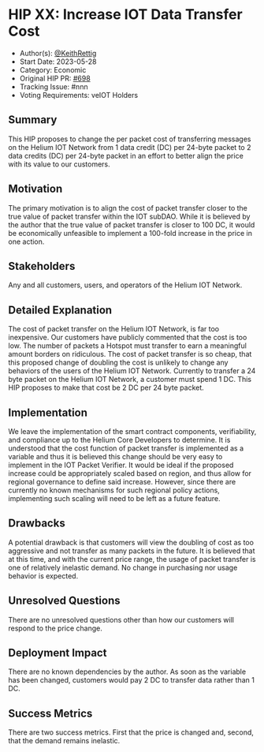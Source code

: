 # HIP XX: Increase IOT Data Transfer Cost
- Author(s): [@KeithRettig](https://github.com/KeithRettig)
- Start Date: 2023-05-28
- Category: Economic
- Original HIP PR: [#698](https://github.com/helium/HIP/pull/698)
- Tracking Issue: #nnn
- Voting Requirements: veIOT Holders

## Summary
This HIP proposes to change the per packet cost of transferring messages on the Helium IOT Network from 1 data credit (DC) per 24-byte packet to 2 data credits (DC) per 24-byte packet in an effort to better align the price with its value to our customers.

## Motivation
The primary motivation is to align the cost of packet transfer closer to the true value of packet transfer within the IOT subDAO.  While it is believed by the author that the true value of packet transfer is closer to 100 DC, it would be economically unfeasible to implement a 100-fold increase in the price in one action.

## Stakeholders
Any and all customers, users, and operators of the Helium IOT Network.

## Detailed Explanation
The cost of packet transfer on the Helium IOT Network, is far too inexpensive.  Our customers have publicly commented that the cost is too low.  The number of packets a Hotspot must transfer to earn a meaningful amount borders on ridiculous.  The cost of packet transfer is so cheap, that this proposed change of doubling the cost is unlikely to change any behaviors of the users of the Helium IOT Network.
Currently to transfer a 24 byte packet on the Helium IOT Network, a customer must spend 1 DC.  This HIP proposes to make that cost be 2 DC per 24 byte packet.

## Implementation
We leave the implementation of the smart contract components, verifiability, and compliance up to the Helium Core Developers to determine.  It is understood that the cost function of packet transfer is implemented as a variable and thus it is believed this change should be very easy to implement in the IOT Packet Verifier.  It would be ideal if the proposed increase could be appropriately scaled based on region, and thus allow for regional governance to define said increase.  However, since there are currently no known mechanisms for such regional policy actions, implementing such scaling will need to be left as a future feature.

## Drawbacks
A potential drawback is that customers will view the doubling of cost as too aggressive and not transfer as many packets in the future.  It is believed that at this time, and with the current price range, the usage of packet transfer is one of relatively inelastic demand.  No change in purchasing nor usage behavior is expected.

## Unresolved Questions
There are no unresolved questions other than how our customers will respond to the price change.

## Deployment Impact
There are no known dependencies by the author.  As soon as the variable has been changed, customers would pay 2 DC to transfer data rather than 1 DC.

## Success Metrics
There are two success metrics.  First that the price is changed and, second, that the demand remains inelastic.
